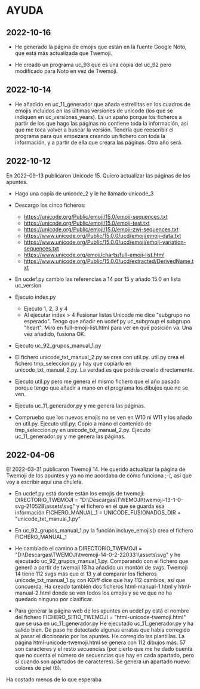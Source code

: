 # AYUDA

## 2022-10-16

- He generado la página de emojis que están en la fuente Google Noto, que está más actualizada que Twemoji.

- He creado un programa uc_93 que es una copia del uc_92 pero modificado para Noto en vez de Twemoji.

## 2022-10-14

- He añadido en uc_11_generador que añada estrellitas en los cuadros de emojis incluidos en las últimas versiones de unicode (los que se indiquen en uc_versiones_years). Es un apaño porque los ficheros a partir de los que hago las páginas no contiene toda la información, así que me toca volver a buscar la versión. Tendría que reescribir el programa para que empezara creando un fichero con toda la información, y a partir de ella que creara las páginas. Otro año será.

## 2022-10-12

En 2022-09-13 publicaron Unicode 15. Quiero actualizar las páginas de los apuntes.

- Hago una copia de unicode_2 y le he llamado unicode_3

- Descargo los cinco ficheros:
    - https://unicode.org/Public/emoji/15.0/emoji-sequences.txt
    - https://unicode.org/Public/emoji/15.0/emoji-test.txt
    - https://unicode.org/Public/emoji/15.0/emoji-zwj-sequences.txt
    - https://www.unicode.org/Public/15.0.0/ucd/emoji/emoji-data.txt
    - https://www.unicode.org/Public/15.0.0/ucd/emoji/emoji-variation-sequences.txt
    - https://www.unicode.org/emoji/charts/full-emoji-list.html
    - https://www.unicode.org/Public/15.0.0/ucd/extracted/DerivedName.txt

- En ucdef.py cambio las referencias a 14 por 15 y añado 15.0 en lista uc_version

- Ejecuto index.py
    - Ejecuto 1, 2, 3 y 4
    - Al ejecutar index > 4 Fusionar listas Unicode me dice "subgrupo no esperado". Tengo que añadir en ucdef.py uc_subgroup el subgrupo "heart". Miro en full-emoji-list.html para ver en qué posición va. Una vez añadido, fusiona OK.

- Ejecuto uc_92_grupos_manual_1.py

- El fichero unicode_txt_manual_2.py se crea con util.py. util.py crea el fichero tmp_seleccion.py y hay que copiarlo en unicode_txt_manual_2.py. La verdad es que podría crearlo directamente.

- Ejecuto util.py pero me genera el mismo fichero que el año pasado porque tengo que añadir a mano en el programa los dibujos que no se ven.

- Ejecuto uc_11_generador.py y me genera las páginas.

- Compruebo que los nuevos emojis no se ven en W10 ni W11 y los añado en util.py. Ejecuto util.py. Copio a mano el contenido de tmp_seleccion.py en unicode_txt_manual_2.py. Ejecuto uc_11_generador.py y me genera las páginas.


## 2022-04-06

El 2022-03-31 publicaron Twemoji 14. He querido actualizar la página de Twemoji de los apuntes y ya no me acordaba de cómo funciona ;-(, así que voy a escribir aquí una chuleta.

- En ucdef.py está donde están los emojis de twemoji:
DIRECTORIO_TWEMOJI = "D:\\Descargas\\TWEMOJI\\twemoji-13-1-0-svg-210528\\assets\\svg"
y el fichero en el que se guarda esa información
FICHERO_MANUAL_1 = UNICODE_FUSIONADOS_DIR + "unicode_txt_manual_1.py"
- En uc_92_grupos_manual_1.py la función incluye_emojis() crea el fichero FICHERO_MANUAL_1

- He cambiado el camino a
DIRECTORIO_TWEMOJI = "D:\\Descargas\\TWEMOJI\\twemoji-14-0-2-220331\\assets\\svg"
y he ejecutado uc_92_grupos_manual_1.py. Comparando con el fichero que generó a partir de twemoji 13 ha añadido un montón de svgs. Twemoji 14 tiene 112 svgs más que el 13 y al comparar los ficheros unicode_txt_manual_1.py con KDiff dice que hay 112 cambios, así que concuerda.
Ha creado también dos ficheros html-manual-1.html y html-manual-2.html donde se ven todos los emojis y se ve que no ha quedado ninguno por clasificar.

- Para generar la página web de los apuntes en ucdef.py está el nombre del fichero
FICHERO_SITIO_TWEMOJI = "html-unicode-twemoji.html"
que se usa en uc_11_generador.py
He ejecutado uc_11_generador.py y ha salido bien. De paso he detectado algunas erratas que había corregido al pasar el diccionario por los apuntes. He corregido las plantillas.
La página html-unicode-twemoji.html se genera con 112 dibujos más: 57 son caracteres y el resto secuencias (por cierto que me he dado cuenta que no cuenta el número de secuencias que hay en cada apartado, pero sí cuando son apartados de caracteres). Se genera un apartado nuevo: colores de piel (8).

Ha costado menos de lo que esperaba

